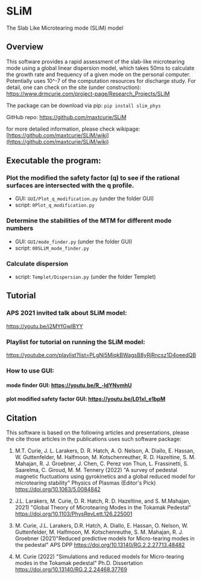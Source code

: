 # SLiM
The Slab Like Microtearing mode (SLiM) model

## Overview

This software provides a rapid assessment of the slab-like microtearing mode using a global linear dispersion model, which takes 50ms to calculate the growth rate and frequency of a given mode on the personal computer. Potentially uses 10^-7 of the computation resources for discharge study. For detail, one can check on the site (under construction): https://www.drmcurie.com/project-page/Research_Projects/SLiM

The package can be download via pip: 
`pip install slim_phys`

GitHub repo:
https://github.com/maxtcurie/SLiM

for more detailed information, please check wikipage: 
[https://github.com/maxtcurie/SLiM/wiki](https://github.com/maxtcurie/SLiM/wiki)

## Executable the program: 

### Plot the modified the safety factor (q) to see if the rational surfaces are intersected with the q profile. 
 * GUI:    `GUI/Plot_q_modification.py`   (under the folder GUI)
 * script: `0Plot_q_modification.py`

### Determine the stabilities of the MTM for different mode numbers 
 * GUI:    `GUI/mode_finder.py`           (under the folder GUI)
 * script: `00SLiM_mode_finder.py`

### Calculate dispersion 
 * script: `Templet/Dispersion.py`        (under the folder Templet)



## Tutorial

### APS 2021 invited talk about SLiM model:
https://youtu.be/j2MYfGwlBYY

### Playlist for tutorial on running the SLiM model:
https://youtube.com/playlist?list=PLgNi5MiqkBWagsB8yRjRncsz1D4oeedQB

### How to use GUI:
#### mode finder GUI: https://youtu.be/R_-ldYNvmhU
    
#### plot modified safety factor GUI: https://youtu.be/L01xl_e1bpM


## Citation 

This software is based on the following articles and presentations, please the cite those articles in the publications uses such software package: 

1. M.T. Curie, J. L. Larakers, D. R. Hatch, A. O. Nelson, A. Diallo, E. Hassan, W. Guttenfelder, M. Halfmoon, M. Kotschenreuther, R. D. Hazeltine, S. M. Mahajan, R. J. Groebner, J. Chen, C. Perez von Thun, L. Frassinetti, S. Saarelma, C. Giroud, M. M. Tennery (2022) "A survey of pedestal magnetic fluctuations using gyrokinetics and a global reduced model for microtearing stability" Physics of Plasmas (Editor's Pick)
https://doi.org/10.1063/5.0084842

2. J.L. Larakers,  M. Curie, D. R. Hatch, R. D. Hazeltine, and S. M.Mahajan, 2021) "Global Theory of Microtearing Modes in the Tokamak Pedestal" 
https://doi.org/10.1103/PhysRevLett.126.225001

3. M. Curie, J.L. Larakers, D.R. Hatch, A. Diallo, E. Hassan, O. Nelson, W. Guttenfelder, M. Halfmoon, M. Kotschenreuthe, S. M. Mahajan, R. J. Groebner (2021)"Reduced predictive models for Micro-tearing modes in the pedestal" APS DPP
https://doi.org/10.13140/RG.2.2.27713.48482

4. M. Curie (2022) "Simulations and reduced models for Micro-tearing modes in the Tokamak pedestal" Ph.D. Dissertation
https://doi.org/10.13140/RG.2.2.24468.37769
